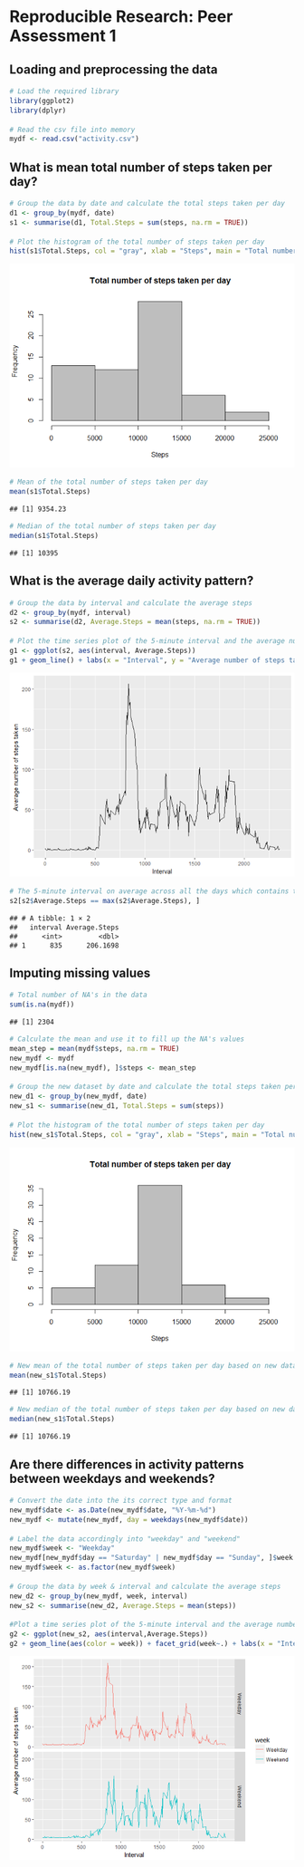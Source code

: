 # Reproducible Research: Peer Assessment 1


## Loading and preprocessing the data

```r
# Load the required library
library(ggplot2)
library(dplyr)

# Read the csv file into memory
mydf <- read.csv("activity.csv")
```


## What is mean total number of steps taken per day?

```r
# Group the data by date and calculate the total steps taken per day
d1 <- group_by(mydf, date)
s1 <- summarise(d1, Total.Steps = sum(steps, na.rm = TRUE))

# Plot the histogram of the total number of steps taken per day
hist(s1$Total.Steps, col = "gray", xlab = "Steps", main = "Total number of steps taken per day")
```

![](PA1_template_files/figure-html/unnamed-chunk-2-1.png)<!-- -->

```r
# Mean of the total number of steps taken per day
mean(s1$Total.Steps)
```

```
## [1] 9354.23
```

```r
# Median of the total number of steps taken per day
median(s1$Total.Steps)
```

```
## [1] 10395
```


## What is the average daily activity pattern?

```r
# Group the data by interval and calculate the average steps
d2 <- group_by(mydf, interval)
s2 <- summarise(d2, Average.Steps = mean(steps, na.rm = TRUE))

# Plot the time series plot of the 5-minute interval and the average number of steps taken, averaged across all days
g1 <- ggplot(s2, aes(interval, Average.Steps))
g1 + geom_line() + labs(x = "Interval", y = "Average number of steps taken")
```

![](PA1_template_files/figure-html/unnamed-chunk-3-1.png)<!-- -->

```r
# The 5-minute interval on average across all the days which contains the maximum number of steps
s2[s2$Average.Steps == max(s2$Average.Steps), ]
```

```
## # A tibble: 1 × 2
##   interval Average.Steps
##      <int>         <dbl>
## 1      835      206.1698
```


## Imputing missing values

```r
# Total number of NA's in the data
sum(is.na(mydf))
```

```
## [1] 2304
```

```r
# Calculate the mean and use it to fill up the NA's values
mean_step = mean(mydf$steps, na.rm = TRUE)
new_mydf <- mydf
new_mydf[is.na(new_mydf), ]$steps <- mean_step

# Group the new dataset by date and calculate the total steps taken per day
new_d1 <- group_by(new_mydf, date)
new_s1 <- summarise(new_d1, Total.Steps = sum(steps))

# Plot the histogram of the total number of steps taken per day
hist(new_s1$Total.Steps, col = "gray", xlab = "Steps", main = "Total number of steps taken per day")
```

![](PA1_template_files/figure-html/unnamed-chunk-4-1.png)<!-- -->

```r
# New mean of the total number of steps taken per day based on new dataset
mean(new_s1$Total.Steps)
```

```
## [1] 10766.19
```

```r
# New median of the total number of steps taken per day based on new dataset
median(new_s1$Total.Steps)
```

```
## [1] 10766.19
```


## Are there differences in activity patterns between weekdays and weekends?

```r
# Convert the date into the its correct type and format
new_mydf$date <- as.Date(new_mydf$date, "%Y-%m-%d")
new_mydf <- mutate(new_mydf, day = weekdays(new_mydf$date))

# Label the data accordingly into "weekday" and "weekend"
new_mydf$week <- "Weekday"
new_mydf[new_mydf$day == "Saturday" | new_mydf$day == "Sunday", ]$week <- "Weekend"
new_mydf$week <- as.factor(new_mydf$week)

# Group the data by week & interval and calculate the average steps
new_d2 <- group_by(new_mydf, week, interval)
new_s2 <- summarise(new_d2, Average.Steps = mean(steps))

#Plot a time series plot of the 5-minute interval and the average number of steps taken, averaged across all weekday days or weekend days
g2 <- ggplot(new_s2, aes(interval,Average.Steps))
g2 + geom_line(aes(color = week)) + facet_grid(week~.) + labs(x = "Interval", y = "Average number of steps taken")
```

![](PA1_template_files/figure-html/unnamed-chunk-5-1.png)<!-- -->
